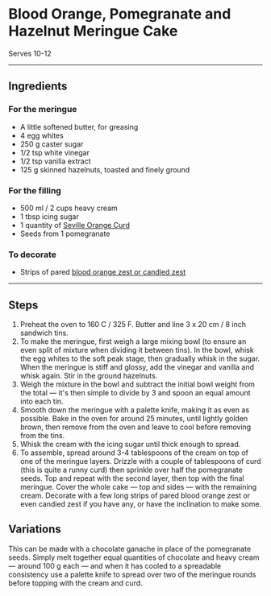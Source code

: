 # Blood Orange, Pomegranate and Hazelnut Meringue Cake

Serves 10-12

---

## Ingredients

### For the meringue
* A little softened butter, for greasing
* 4 egg whites
* 250 g caster sugar
* 1/2 tsp white vinegar
* 1/2 tsp vanilla extract
* 125 g skinned hazelnuts, toasted and finely ground

### For the filling
* 500 ml / 2 cups heavy cream
* 1 tbsp icing sugar
* 1 quantity of [Seville Orange Curd](https://github.com/EanNewton/Citrus/blob/master/Sweet%20Preserves%20and%20Sweets/Lemon%20Curd.md)
* Seeds from 1 pomegranate

### To decorate
* Strips of pared [blood orange zest or candied zest](https://github.com/EanNewton/Citrus/blob/master/Sweet%20Preserves%20and%20Sweets/Candied%20Citrus%20Zest.md)

---

## Steps

1.  Preheat the oven to 160 C / 325 F. Butter and line 3 x 20 cm / 8 inch sandwich tins.
2.  To make the meringue, first weigh a large mixing bowl (to ensure an even split of mixture when dividing it between tins). In the bowl, whisk the egg whites to the soft peak stage, then gradually whisk in the sugar. When the meringue is stiff and glossy, add the vinegar and vanilla and whisk again. Stir in the ground hazelnuts.
3.  Weigh the mixture in the bowl and subtract the initial bowl weight from the total — it's then simple to divide by 3 and spoon an equal amount into each tin.
4.  Smooth down the meringue with a palette knife, making it as even as possible. Bake in the oven for around 25 minutes, until lightly golden brown, then remove from the oven and leave to cool before removing from the tins.
5.  Whisk the cream with the icing sugar until thick enough to spread.
6.  To assemble, spread around 3-4 tablespoons of the cream on top of one of the meringue layers. Drizzle with a couple of tablespoons of curd (this is quite a runny curd) then sprinkle over half the pomegranate seeds. Top and repeat with the second layer, then top with the final meringue. Cover the whole cake — top and sides — with the remaining cream. Decorate with a few long strips of pared blood orange zest or even candied zest if you have any, or have the inclination to make some.

## Variations

This can be made with a chocolate ganache in place of the pomegranate seeds. Simply melt together equal quantities of chocolate and heavy cream — around 100 g each — and when it has cooled to a spreadable consistency use a palette knife to spread over two of the meringue rounds before topping with the cream and curd.